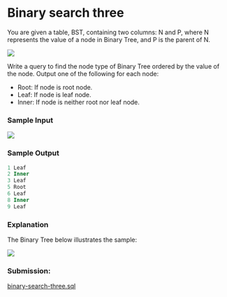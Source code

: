 # Binary search three

You are given a table, BST, containing two columns: N and P, where N represents the value of a node in Binary Tree, and P is the parent of N.

![](https://s3.amazonaws.com/hr-challenge-images/12888/1443818507-5095ab9853-1.png)

Write a query to find the node type of Binary Tree ordered by the value of the node. Output one of the following for each node:

- Root: If node is root node.
- Leaf: If node is leaf node.
- Inner: If node is neither root nor leaf node.

### Sample Input

![](https://s3.amazonaws.com/hr-challenge-images/12888/1443818467-30644673f6-2.png)

### Sample Output

~~~sql
1 Leaf
2 Inner
3 Leaf
5 Root
6 Leaf
8 Inner
9 Leaf
~~~

### Explanation

The Binary Tree below illustrates the sample:

![](https://s3.amazonaws.com/hr-challenge-images/12888/1443773633-f9e6fd314e-simply_sql_bst.png)


### Submission:

[binary-search-three.sql](https://github.com/danipishinin/HackerRank/blob/main/sql/binary-search-three.sql)
